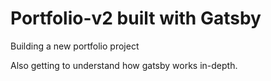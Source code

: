 # Portfolio-v2 built with Gatsby

Building a new portfolio project

Also getting to understand how gatsby works in-depth.
